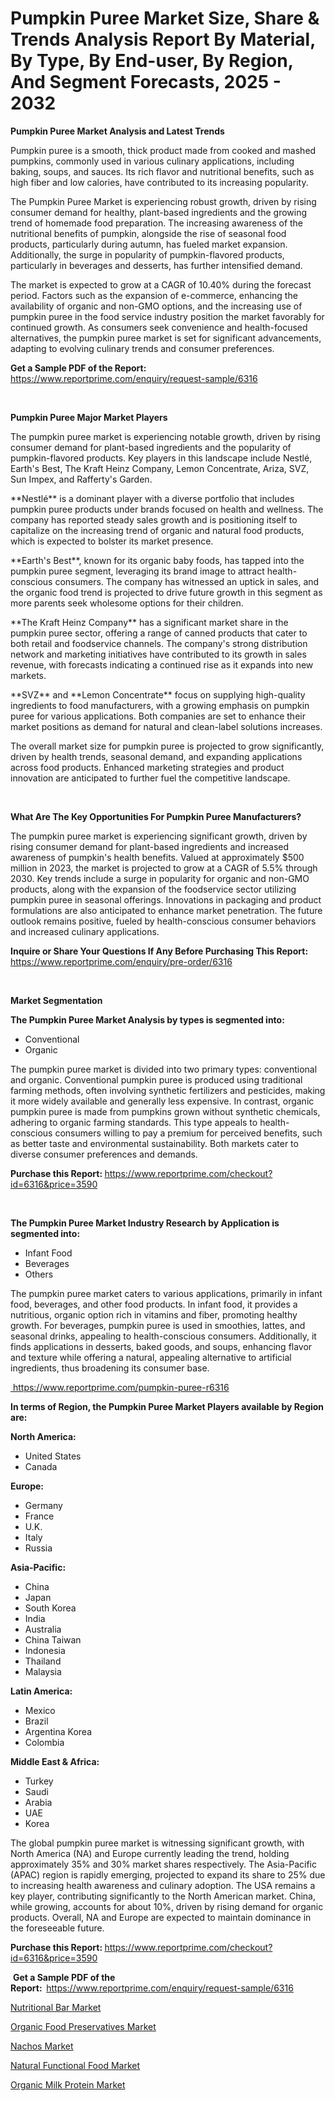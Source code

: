 <p><h1>Pumpkin Puree Market Size, Share & Trends Analysis Report By Material, By Type, By End-user, By Region, And Segment Forecasts, 2025 - 2032</h1></p><p><strong>Pumpkin Puree Market Analysis and Latest Trends</strong></p>
<p><p>Pumpkin puree is a smooth, thick product made from cooked and mashed pumpkins, commonly used in various culinary applications, including baking, soups, and sauces. Its rich flavor and nutritional benefits, such as high fiber and low calories, have contributed to its increasing popularity.</p><p>The Pumpkin Puree Market is experiencing robust growth, driven by rising consumer demand for healthy, plant-based ingredients and the growing trend of homemade food preparation. The increasing awareness of the nutritional benefits of pumpkin, alongside the rise of seasonal food products, particularly during autumn, has fueled market expansion. Additionally, the surge in popularity of pumpkin-flavored products, particularly in beverages and desserts, has further intensified demand.</p><p>The market is expected to grow at a CAGR of 10.40% during the forecast period. Factors such as the expansion of e-commerce, enhancing the availability of organic and non-GMO options, and the increasing use of pumpkin puree in the food service industry position the market favorably for continued growth. As consumers seek convenience and health-focused alternatives, the pumpkin puree market is set for significant advancements, adapting to evolving culinary trends and consumer preferences.</p></p>
<p><strong>Get a Sample PDF of the Report:&nbsp;</strong> <a href="https://www.reportprime.com/enquiry/request-sample/6316?utm_campaign=9&utm_medium=2&utm_source=Github&utm_content=ia&utm_term=19032025&utm_id=pumpkin-puree">https://www.reportprime.com/enquiry/request-sample/6316</a></p>
<p>&nbsp;</p>
<p><strong>Pumpkin Puree Major Market Players</strong></p>
<p><p>The pumpkin puree market is experiencing notable growth, driven by rising consumer demand for plant-based ingredients and the popularity of pumpkin-flavored products. Key players in this landscape include Nestlé, Earth's Best, The Kraft Heinz Company, Lemon Concentrate, Ariza, SVZ, Sun Impex, and Rafferty's Garden.</p><p>**Nestlé** is a dominant player with a diverse portfolio that includes pumpkin puree products under brands focused on health and wellness. The company has reported steady sales growth and is positioning itself to capitalize on the increasing trend of organic and natural food products, which is expected to bolster its market presence.</p><p>**Earth's Best**, known for its organic baby foods, has tapped into the pumpkin puree segment, leveraging its brand image to attract health-conscious consumers. The company has witnessed an uptick in sales, and the organic food trend is projected to drive future growth in this segment as more parents seek wholesome options for their children.</p><p>**The Kraft Heinz Company** has a significant market share in the pumpkin puree sector, offering a range of canned products that cater to both retail and foodservice channels. The company's strong distribution network and marketing initiatives have contributed to its growth in sales revenue, with forecasts indicating a continued rise as it expands into new markets.</p><p>**SVZ** and **Lemon Concentrate** focus on supplying high-quality ingredients to food manufacturers, with a growing emphasis on pumpkin puree for various applications. Both companies are set to enhance their market positions as demand for natural and clean-label solutions increases.</p><p>The overall market size for pumpkin puree is projected to grow significantly, driven by health trends, seasonal demand, and expanding applications across food products. Enhanced marketing strategies and product innovation are anticipated to further fuel the competitive landscape.</p></p>
<p>&nbsp;</p>
<p><strong>What Are The Key Opportunities For Pumpkin Puree Manufacturers?</strong></p>
<p><p>The pumpkin puree market is experiencing significant growth, driven by rising consumer demand for plant-based ingredients and increased awareness of pumpkin's health benefits. Valued at approximately $500 million in 2023, the market is projected to grow at a CAGR of 5.5% through 2030. Key trends include a surge in popularity for organic and non-GMO products, along with the expansion of the foodservice sector utilizing pumpkin puree in seasonal offerings. Innovations in packaging and product formulations are also anticipated to enhance market penetration. The future outlook remains positive, fueled by health-conscious consumer behaviors and increased culinary applications.</p></p>
<p><strong>Inquire or Share Your Questions If Any Before Purchasing This Report:</strong> <a href="https://www.reportprime.com/enquiry/pre-order/6316?utm_campaign=9&utm_medium=2&utm_source=Github&utm_content=ia&utm_term=19032025&utm_id=pumpkin-puree">https://www.reportprime.com/enquiry/pre-order/6316</a></p>
<p>&nbsp;</p>
<p><strong>Market Segmentation</strong></p>
<p><strong>The Pumpkin Puree Market Analysis by types is segmented into:</strong></p>
<p><ul><li>Conventional</li><li>Organic</li></ul></p>
<p><p>The pumpkin puree market is divided into two primary types: conventional and organic. Conventional pumpkin puree is produced using traditional farming methods, often involving synthetic fertilizers and pesticides, making it more widely available and generally less expensive. In contrast, organic pumpkin puree is made from pumpkins grown without synthetic chemicals, adhering to organic farming standards. This type appeals to health-conscious consumers willing to pay a premium for perceived benefits, such as better taste and environmental sustainability. Both markets cater to diverse consumer preferences and demands.</p></p>
<p><strong>Purchase this Report:&nbsp;</strong><a href="https://www.reportprime.com/checkout?id=6316&price=3590&utm_campaign=9&utm_medium=2&utm_source=Github&utm_content=ia&utm_term=19032025&utm_id=pumpkin-puree">https://www.reportprime.com/checkout?id=6316&price=3590</a></p>
<p>&nbsp;</p>
<p><strong>The Pumpkin Puree Market Industry Research by Application is segmented into:</strong></p>
<p><ul><li>Infant Food</li><li>Beverages</li><li>Others</li></ul></p>
<p><p>The pumpkin puree market caters to various applications, primarily in infant food, beverages, and other food products. In infant food, it provides a nutritious, organic option rich in vitamins and fiber, promoting healthy growth. For beverages, pumpkin puree is used in smoothies, lattes, and seasonal drinks, appealing to health-conscious consumers. Additionally, it finds applications in desserts, baked goods, and soups, enhancing flavor and texture while offering a natural, appealing alternative to artificial ingredients, thus broadening its consumer base.</p></p>
<p><a href="https://www.reportprime.com/pumpkin-puree-r6316?utm_campaign=9&utm_medium=2&utm_source=Github&utm_content=ia&utm_term=19032025&utm_id=pumpkin-puree">&nbsp;https://www.reportprime.com/pumpkin-puree-r6316</a></p>
<p><strong>In terms of Region, the Pumpkin Puree Market Players available by Region are:</strong></p>
<p>
    <p> <strong> North America: </strong>
        <ul>
            <li>United States</li>
            <li>Canada</li>
        </ul>
        </p> 
    <p> <strong> Europe: </strong>
        <ul>
            <li>Germany</li>
            <li>France</li>
            <li>U.K.</li>
            <li>Italy</li>
            <li>Russia</li>
        </ul>
        </p> 
    <p> <strong> Asia-Pacific: </strong>
        <ul>
            <li>China</li>
            <li>Japan</li>
            <li>South Korea</li>
            <li>India</li>
            <li>Australia</li>
            <li>China Taiwan</li>
            <li>Indonesia</li>
            <li>Thailand</li>
            <li>Malaysia</li>
        </ul>
        </p> 
    <p> <strong> Latin America: </strong>
        <ul>
            <li>Mexico</li>
            <li>Brazil</li>
            <li>Argentina Korea</li>
            <li>Colombia</li>
        </ul>
        </p> 
    <p> <strong> Middle East & Africa: </strong>
        <ul>
            <li>Turkey</li>
            <li>Saudi</li>
            <li>Arabia</li>
            <li>UAE</li>
            <li>Korea</li>
        </ul>
    </p>
    </p>
<p><p>The global pumpkin puree market is witnessing significant growth, with North America (NA) and Europe currently leading the trend, holding approximately 35% and 30% market shares respectively. The Asia-Pacific (APAC) region is rapidly emerging, projected to expand its share to 25% due to increasing health awareness and culinary adoption. The USA remains a key player, contributing significantly to the North American market. China, while growing, accounts for about 10%, driven by rising demand for organic products. Overall, NA and Europe are expected to maintain dominance in the foreseeable future.</p></p>
<p><strong>Purchase this Report: </strong><a href="https://www.reportprime.com/checkout?id=6316&price=3590&utm_campaign=9&utm_medium=2&utm_source=Github&utm_content=ia&utm_term=19032025&utm_id=pumpkin-puree">https://www.reportprime.com/checkout?id=6316&price=3590</a></p>
<p>&nbsp;<strong>Get a Sample PDF of the Report:&nbsp;&nbsp;</strong><a href="https://www.reportprime.com/enquiry/request-sample/6316?utm_campaign=9&utm_medium=2&utm_source=Github&utm_content=ia&utm_term=19032025&utm_id=pumpkin-puree">https://www.reportprime.com/enquiry/request-sample/6316</a></p>
<p><strong></strong></p>
<p><p><a href="https://github.com/merkinedry7b/Market-Research-Report-List-1/blob/main/nutritional-bar-market.md?utm_campaign=9&utm_medium=2&utm_source=Github&utm_content=ia&utm_term=19032025&utm_id=pumpkin-puree">Nutritional Bar Market</a></p><p><a href="https://github.com/forgazerbyjt/Market-Research-Report-List-1/blob/main/organic-food-preservatives-market.md?utm_campaign=9&utm_medium=2&utm_source=Github&utm_content=ia&utm_term=19032025&utm_id=pumpkin-puree">Organic Food Preservatives Market</a></p><p><a href="https://github.com/nacrehuipie/Market-Research-Report-List-1/blob/main/nachos-market.md?utm_campaign=9&utm_medium=2&utm_source=Github&utm_content=ia&utm_term=19032025&utm_id=pumpkin-puree">Nachos Market</a></p><p><a href="https://github.com/wynonachirei9/Market-Research-Report-List-1/blob/main/natural-functional-food-market.md?utm_campaign=9&utm_medium=2&utm_source=Github&utm_content=ia&utm_term=19032025&utm_id=pumpkin-puree">Natural Functional Food Market</a></p><p><a href="https://github.com/oshrykauraj7/Market-Research-Report-List-1/blob/main/organic-milk-protein-market.md?utm_campaign=9&utm_medium=2&utm_source=Github&utm_content=ia&utm_term=19032025&utm_id=pumpkin-puree">Organic Milk Protein Market</a></p></p>
